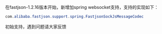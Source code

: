在fastjson-1.2.16版本开始，新增加spring websocket支持，支持的实现如下：
```java
com.alibaba.fastjson.support.spring.FastjsonSockJsMessageCodec
```
初始支持，遇到问题请大家反馈